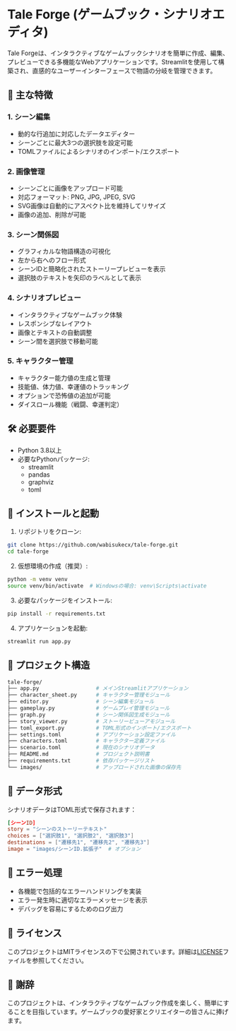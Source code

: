 # Tale Forge (ゲームブック・シナリオエディタ)

Tale Forgeは、インタラクティブなゲームブックシナリオを簡単に作成、編集、プレビューできる多機能なWebアプリケーションです。Streamlitを使用して構築され、直感的なユーザーインターフェースで物語の分岐を管理できます。

## 🌟 主な特徴

### 1. シーン編集

- 動的な行追加に対応したデータエディター
- シーンごとに最大3つの選択肢を設定可能
- TOMLファイルによるシナリオのインポート/エクスポート

### 2. 画像管理

- シーンごとに画像をアップロード可能
- 対応フォーマット: PNG, JPG, JPEG, SVG
- SVG画像は自動的にアスペクト比を維持してリサイズ
- 画像の追加、削除が可能

### 3. シーン関係図

- グラフィカルな物語構造の可視化
- 左から右へのフロー形式
- シーンIDと簡略化されたストーリープレビューを表示
- 選択肢のテキストを矢印のラベルとして表示

### 4. シナリオプレビュー

- インタラクティブなゲームブック体験
- レスポンシブなレイアウト
- 画像とテキストの自動調整
- シーン間を選択肢で移動可能

### 5. キャラクター管理

- キャラクター能力値の生成と管理
- 技能値、体力値、幸運値のトラッキング
- オプションで恐怖値の追加が可能
- ダイスロール機能（戦闘、幸運判定）

## 🛠 必要要件

- Python 3.8以上
- 必要なPythonパッケージ:
  - streamlit
  - pandas
  - graphviz
  - toml

## 🚀 インストールと起動

1. リポジトリをクローン:

```bash
git clone https://github.com/wabisukecx/tale-forge.git
cd tale-forge
```

2. 仮想環境の作成（推奨）:

```bash
python -m venv venv
source venv/bin/activate  # Windowsの場合: venv\Scripts\activate
```

3. 必要なパッケージをインストール:

```bash
pip install -r requirements.txt
```

4. アプリケーションを起動:

```bash
streamlit run app.py
```

## 📂 プロジェクト構造

```bash
tale-forge/
├── app.py                  # メインStreamlitアプリケーション
├── character_sheet.py      # キャラクター管理モジュール
├── editor.py               # シーン編集モジュール
├── gameplay.py             # ゲームプレイ管理モジュール
├── graph.py                # シーン関係図生成モジュール
├── story_viewer.py         # ストーリービューアモジュール
├── toml_export.py          # TOML形式のインポート/エクスポート
├── settings.toml           # アプリケーション設定ファイル
├── characters.toml         # キャラクター定義ファイル
├── scenario.toml           # 現在のシナリオデータ
├── README.md               # プロジェクト説明書
├── requirements.txt        # 依存パッケージリスト
└── images/                 # アップロードされた画像の保存先
```

## 📖 データ形式

シナリオデータはTOML形式で保存されます：

```toml
[シーンID]
story = "シーンのストーリーテキスト"
choices = ["選択肢1", "選択肢2", "選択肢3"]
destinations = ["遷移先1", "遷移先2", "遷移先3"]
image = "images/シーンID.拡張子"  # オプション
```

## 🔧 エラー処理

- 各機能で包括的なエラーハンドリングを実装
- エラー発生時に適切なエラーメッセージを表示
- デバッグを容易にするためのログ出力

## 📄 ライセンス

このプロジェクトはMITライセンスの下で公開されています。詳細は[LICENSE](LICENSE)ファイルを参照してください。

## 🙏 謝辞

このプロジェクトは、インタラクティブなゲームブック作成を楽しく、簡単にすることを目指しています。ゲームブックの愛好家とクリエイターの皆さんに捧げます。
